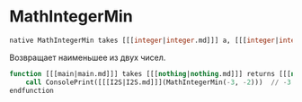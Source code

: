 # MathIntegerMin

```sql
native MathIntegerMin takes [[[integer|integer.md]]] a, [[[integer|integer.md]]] b returns [[[integer|integer.md]]]
```

Возвращает наименьшее из двух чисел.

```sql
function [[[main|main.md]]] takes [[[nothing|nothing.md]]] returns [[[nothing|nothing.md]]]
    call ConsolePrint([[[I2S|I2S.md]]](MathIntegerMin(-3, -2)))  // -3
endfunction
```